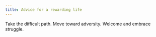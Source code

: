 ```yaml
---
title: Advice for a rewarding life
---
```


Take the difficult path. Move toward adversity. Welcome and embrace struggle.
